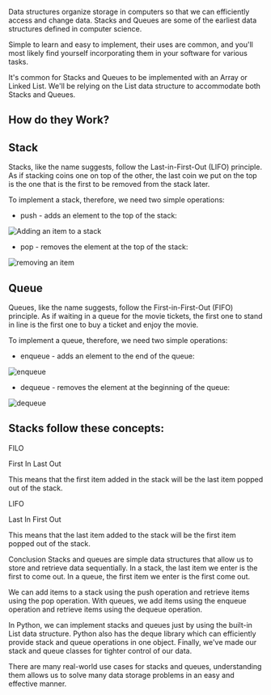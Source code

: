 Data structures organize storage in computers so that we can efficiently access and change data. 
Stacks and Queues are some of the earliest data structures defined in computer science.

Simple to learn and easy to implement, their uses are common, and you'll most likely find yourself incorporating 
them in your software for various tasks.

It's common for Stacks and Queues to be implemented with an Array or Linked List. 
We'll be relying on the List data structure to accommodate both Stacks and Queues.

## How do they Work?
## Stack
Stacks, like the name suggests, follow the Last-in-First-Out (LIFO) principle. 
As if stacking coins one on top of the other, the last coin we put on the top is the one that is 
the first to be removed from the stack later.

To implement a stack, therefore, we need two simple operations:

- push - adds an element to the top of the stack:

![Adding an item to a stack](../../../Downloads/stacks-and-queues-in-python-1.jpg)

- pop - removes the element at the top of the stack:

![removing an item](../../../Downloads/stacks-and-queues-in-python-2.jpg)

## Queue
Queues, like the name suggests, follow the First-in-First-Out (FIFO) principle. 
As if waiting in a queue for the movie tickets, 
the first one to stand in line is the first one to buy a ticket and enjoy the movie.

To implement a queue, therefore, we need two simple operations:

- enqueue - adds an element to the end of the queue:

![enqueue](../../../Downloads/stacks-and-queues-in-python-3.jpg)

- dequeue - removes the element at the beginning of the queue:

![dequeue](../../../Downloads/stacks-and-queues-in-python-4.jpg)

## Stacks follow these concepts:

FILO

First In Last Out

This means that the first item added in the stack will be the last item popped out of the stack.

LIFO

Last In First Out

This means that the last item added to the stack will be the first item popped out of the stack.

Conclusion
Stacks and queues are simple data structures that allow us to store and retrieve data sequentially. 
In a stack, the last item we enter is the first to come out. In a queue, the first item we enter is the first come out.

We can add items to a stack using the push operation and retrieve items using the pop operation. 
With queues, we add items using the enqueue operation and retrieve items using the dequeue operation.

In Python, we can implement stacks and queues just by using the built-in List data structure. 
Python also has the deque library which can efficiently provide stack and queue operations in one object. 
Finally, we've made our stack and queue classes for tighter control of our data.

There are many real-world use cases for stacks and queues, understanding them allows us to solve many data storage problems in an easy and effective manner.